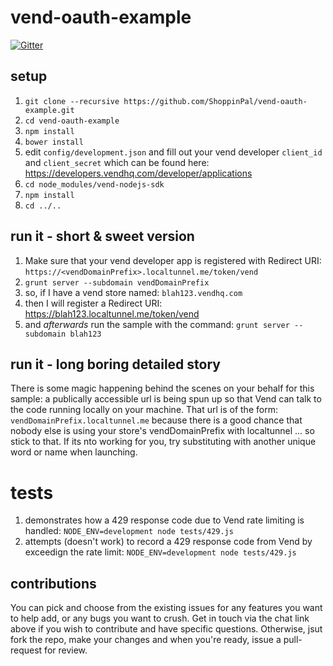 # vend-oauth-example

[![Gitter](https://badges.gitter.im/Join%20Chat.svg)](https://gitter.im/shoppinpal/vend-oauth-example?utm_source=badge&utm_medium=badge&utm_campaign=pr-badge&utm_content=badge)

## setup
1. `git clone --recursive https://github.com/ShoppinPal/vend-oauth-example.git`
2. `cd vend-oauth-example`
3. `npm install`
4. `bower install`
5. edit `config/development.json` and fill out your vend developer `client_id` and `client_secret` which can be found here: https://developers.vendhq.com/developer/applications
5. `cd node_modules/vend-nodejs-sdk`
8. `npm install`
9. `cd ../..`

## run it - short & sweet version
1. Make sure that your vend developer app is registered with Redirect URI: `https://<vendDomainPrefix>.localtunnel.me/token/vend`
2. `grunt server --subdomain vendDomainPrefix`
  1. so, if I have a vend store named: `blah123.vendhq.com`
  2. then I will register a Redirect URI: https://blah123.localtunnel.me/token/vend
  3. and *afterwards* run the sample with the command: `grunt server --subdomain blah123`

## run it - long boring detailed story
There is some magic happening behind the scenes on your behalf for this sample: a publically accessible url is being spun up so that Vend can talk to the code running locally on your machine. That url is of the form: `vendDomainPrefix.localtunnel.me` because there is a good chance that nobody else is using your store's vendDomainPrefix with localtunnel ... so stick to that. If its nto working for you, try substituting with another unique word or name when launching.

# tests
1. demonstrates how a 429 response code due to Vend rate limiting is handled: `NODE_ENV=development node tests/429.js`
2. attempts (doesn't work) to record a 429 response code from Vend by exceedign the rate limit: `NODE_ENV=development node tests/429.js`

## contributions

You can pick and choose from the existing issues for any features you want to help add, or any bugs you want to crush. Get in touch via the chat link above if you wish to contribute and have specific questions. Otherwise, jsut fork the repo, make your changes and when you're ready, issue a pull-request for review.
